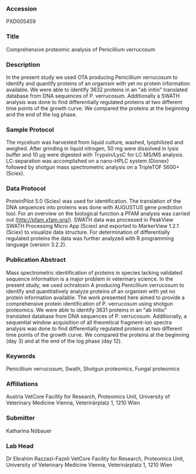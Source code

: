 ### Accession
PXD005459

### Title
Comprehensive proteomic analysis of Penicillium verrucosum

### Description
In the present study we used OTA producing Penicillium verrucosum to identify and quantify proteins of an organism with yet no protein information available. We were able to identify 3632 proteins in an "ab initio" translated database from DNA sequences of P. verrucosum. Additionally a SWATH analysis was done to find differentially regulated proteins at two different time points of the growth curve. We compared the proteins at the beginning and the end of the log phase.

### Sample Protocol
The mycelium was harvested from liquid culture, washed, lyophilized and weighed. After grinding in liquid nitrogen, 50 mg were dissolved in lysis buffer and 10 µg were digested with Trypsin/LysC for LC MS/MS analysis. LC-separation was accomplished on a nano-HPLC system (Dionex) followed by shotgun mass spectrometric analysis on a TripleTOF 5600+ (Sciex).

### Data Protocol
ProteinPilot 5.0 (Sciex) was used for identification. The translation of the DNA sequences into proteins was done with AUGUSTUS gene prediction tool. For an overview on the biological function a PFAM analysis was carried out (http://pfam.xfam.org/). SWATH data was processed in PeakView SWATH Processing Micro App (Sciex) and exported to MarkerView 1.2.1 (Sciex) to visualize data structure. For determination of differentially regulated proteins the data was further analyzed with R programming language (version 3.2.2).

### Publication Abstract
Mass spectrometric identification of proteins in species lacking validated sequence information is a major problem in veterinary science. In the present study, we used ochratoxin A producing Penicillium verrucosum to identify and quantitatively analyze proteins of an organism with yet no protein information available. The work presented here aimed to provide a comprehensive protein identification of P. verrucosum using shotgun proteomics. We were able to identify 3631 proteins in an "ab initio" translated database from DNA sequences of P. verrucosum. Additionally, a sequential window acquisition of all theoretical fragment-ion spectra analysis was done to find differentially regulated proteins at two different time points of the growth curve. We compared the proteins at the beginning (day 3) and at the end of the log phase (day 12).

### Keywords
Penicillium verrucosum, Swath, Shotgun proteomics, Fungal proteomics

### Affiliations
Austria
VetCore Facility for Research, Proteomics Unit, University of Veterinary Medicine Vienna, Veterinärplatz 1, 1210 Wien

### Submitter
Katharina Nöbauer

### Lab Head
Dr Ebrahim Razzazi-Fazeli
VetCore Facility for Research, Proteomics Unit, University of Veterinary Medicine Vienna, Veterinärplatz 1, 1210 Wien


